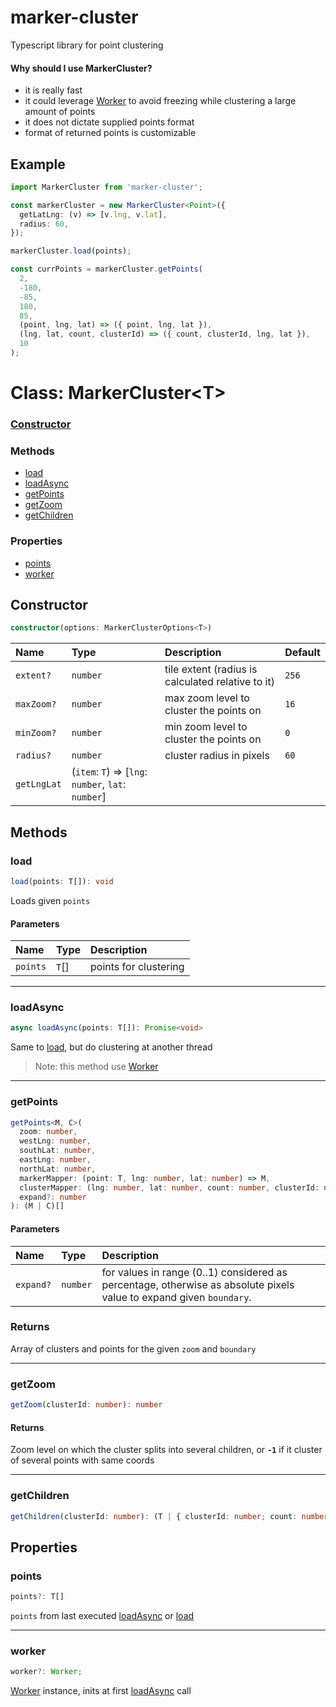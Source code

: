 # marker-cluster

Typescript library for point clustering

#### Why should I use MarkerCluster?

- it is really fast
- it could leverage [Worker](https://developer.mozilla.org/en-US/docs/Web/API/Worker/Worker) to avoid freezing while clustering a large amount of points
- it does not dictate supplied points format
- format of returned points is customizable

## Example

```ts
import MarkerCluster from 'marker-cluster';

const markerCluster = new MarkerCluster<Point>({
  getLatLng: (v) => [v.lng, v.lat],
  radius: 60,
});

markerCluster.load(points);

const currPoints = markerCluster.getPoints(
  2,
  -180,
  -85,
  180,
  85,
  (point, lng, lat) => ({ point, lng, lat }),
  (lng, lat, count, clusterId) => ({ count, clusterId, lng, lat }),
  10
);
```

# Class: MarkerCluster<T\>

### [Constructor](#constructor)

### Methods

- [load](#load)
- [loadAsync](#loadasync)
- [getPoints](#getpoints)
- [getZoom](#getzoom)
- [getChildren](#getchildren)

### Properties

- [points](#points)
- [worker](#worker)

## Constructor

```ts
constructor(options: MarkerClusterOptions<T>)
```

| Name        | Type                                                | Description                                       | Default |
| :---------- | :-------------------------------------------------- | :------------------------------------------------ | :------ |
| `extent?`   | `number`                                            | tile extent (radius is calculated relative to it) | `256`   |
| `maxZoom?`  | `number`                                            | max zoom level to cluster the points on           | `16`    |
| `minZoom?`  | `number`                                            | min zoom level to cluster the points on           | `0`     |
| `radius?`   | `number`                                            | cluster radius in pixels                          | `60`    |
| `getLngLat` | (`item`: `T`) => [`lng`: `number`, `lat`: `number`] |                                                   |         |

## Methods

### load

```ts
load(points: T[]): void
```

Loads given `points`

#### Parameters

| Name     | Type  | Description           |
| :------- | :---- | :-------------------- |
| `points` | `T`[] | points for clustering |

---

### loadAsync

```ts
async loadAsync(points: T[]): Promise<void>
```

Same to [load](#load), but do clustering at another thread

> Note: this method use [Worker](https://developer.mozilla.org/en-US/docs/Web/API/Worker/Worker)

---

### getPoints

```ts
getPoints<M, C>(
  zoom: number,
  westLng: number,
  southLat: number,
  eastLng: number,
  northLat: number,
  markerMapper: (point: T, lng: number, lat: number) => M,
  clusterMapper: (lng: number, lat: number, count: number, clusterId: number) => C,
  expand?: number
): (M | C)[]
```

#### Parameters

| Name      | Type     | Description                                                                                                         |
| :-------- | :------- | :------------------------------------------------------------------------------------------------------------------ |
| `expand?` | `number` | for values in range (0..1) considered as percentage, otherwise as absolute pixels value to expand given `boundary`. |

### Returns

Array of clusters and points for the given `zoom` and `boundary`

---

### getZoom

```ts
getZoom(clusterId: number): number
```

#### Returns

Zoom level on which the cluster splits into several children, or **`-1`** if it cluster of several points with same coords

---

### getChildren

```ts
getChildren(clusterId: number): (T | { clusterId: number; count: number })[]
```

## Properties

### points

```ts
points?: T[]
```

`points` from last executed [loadAsync](#loadasync) or [load](#load)

---

### worker

```ts
worker?: Worker;
```

[Worker](https://developer.mozilla.org/en-US/docs/Web/API/Worker/Worker) instance, inits at first [loadAsync](#loadasync) call
